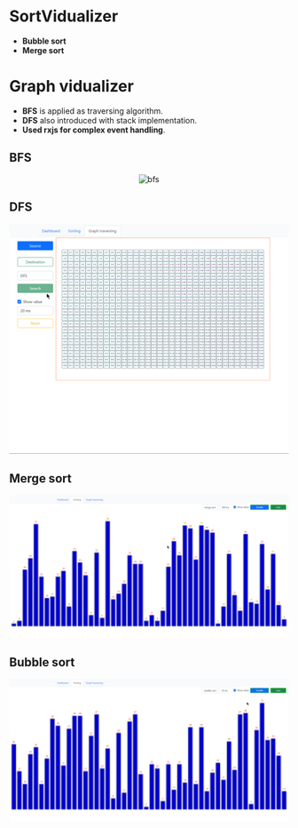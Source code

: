 # SortVidualizer
* **Bubble sort**
* **Merge sort**

# Graph vidualizer
* **BFS** is applied as traversing algorithm.
* **DFS** also introduced with stack implementation.
* **Used rxjs for complex event handling**.

## BFS
<p align="center">
  <img src="./Gifs/BFS.gif" alt="bfs">
</p>

## DFS
<p align="center">
  <img src="./Gifs/DFS.gif" alt="dfs">
</p>

## Merge sort
<p align="center">
  <img src="./Gifs/merge-sort.gif" alt="merge sort">
</p>

## Bubble sort
<p align="center">
  <img src="./Gifs/bubble-sort.gif" alt="bubble sort">
</p>
